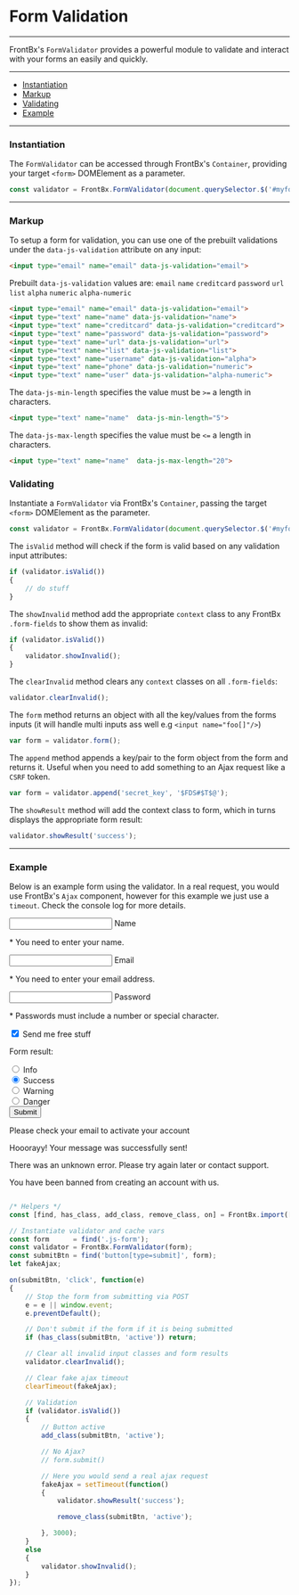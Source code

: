 # Form Validation

---

FrontBx's `FormValidator` provides a powerful module to validate and interact with your forms an easily and quickly.

---

*   [Instantiation](#Instantiation)
*   [Markup](#markup)
*   [Validating](#validating)
*   [Example](#example)

---

### Instantiation

The `FormValidator` can be accessed through FrontBx's `Container`, providing your target `<form>` DOMElement as a parameter.

```javascript
const validator = FrontBx.FormValidator(document.querySelector.$('#myform'));
```

---

### Markup

To setup a form for validation, you can use one of the prebuilt validations under the `data-js-validation` attribute on any input:

```html
<input type="email" name="email" data-js-validation="email">
```

Prebuilt `data-js-validation` values are: `email` `name` `creditcard` `password` `url` `list` `alpha` `numeric` `alpha-numeric`

```html
<input type="email" name="email" data-js-validation="email">
<input type="text" name="name" data-js-validation="name">
<input type="text" name="creditcard" data-js-validation="creditcard">
<input type="text" name="password" data-js-validation="password">
<input type="text" name="url" data-js-validation="url">
<input type="text" name="list" data-js-validation="list">
<input type="text" name="username" data-js-validation="alpha">
<input type="text" name="phone" data-js-validation="numeric">
<input type="text" name="user" data-js-validation="alpha-numeric">
```

The `data-js-min-length` specifies the value must be `>=` a length in characters.

```html
<input type="text" name="name"  data-js-min-length="5">
```

The `data-js-max-length` specifies the value must be `<=` a length in characters.

```html
<input type="text" name="name"  data-js-max-length="20">
```

### Validating

Instantiate a `FormValidator` via FrontBx's `Container`, passing the target `<form>` DOMElement as the parameter.

```javascript
const validator = FrontBx.FormValidator(document.querySelector.$('#myform'));
```

The `isValid` method will check if the form is valid based on any validation input attributes:

```javascript
if (validator.isValid())
{
    // do stuff
}
```

The `showInvalid` method add the appropriate `context` class to any FrontBx `.form-fields` to show them as invalid:

```javascript
if (validator.isValid())
{
    validator.showInvalid();
}
```

The `clearInvalid` method clears any `context` classes on all `.form-fields`:

```javascript
validator.clearInvalid();
```

The `form` method returns an object with all the key/values from the forms inputs (it will handle multi inputs ass well e.g `<input name="foo[]"/>`)

```javascript
var form = validator.form();
```

The `append` method appends a key/pair to the form object from the form and returns it. Useful when you need to add something to an Ajax request like a `CSRF` token.

```javascript
var form = validator.append('secret_key', '$FDS#$T$@');
```

The `showResult` method will add the context class to form, which in turns displays the appropriate form result:

```javascript
validator.showResult('success');
```

---

### Example

Below is an example form using the validator. In a real request, you would use FrontBx's `Ajax` component, however for this example we just use a `timeout`. Check the console log for more details.

<div class="code-content-example">
    <form class="flex-row row-gaps-xs align-cols-center js-form">
        <div class="col-12 col-md-8">
			<div class="row pole-xs pole-s">
				<div class="form-field row">
					<input type="text" name="name" id="name" data-js-required="true" data-js-validation="name">
					<label for="name">Name</label>
				</div>
				<p class="help-danger">* You need to enter your name.</p>
			</div>
			<div class="row pole-xs pole-s">
				<div class="form-field row">
					<input type="email" name="email" id="email" data-js-required="true" data-js-validation="email">
					<label for="email">Email</label>
				</div>
				<p class="help-danger">* You need to enter your email address.</p>
			</div>
			<div class="row pole-xs pole-s">
				<div class="form-field row">
					<input type="password" name="password" id="password" data-js-required="true" data-js-validation="password">
					<label for="password">Password</label>
				</div>
				<p class="help-danger">* Passwords must include a number or special character.</p>
			</div>
			<div class="row pole-xs pole-s">
				<div class="form-field row">
					<span class="checkbox">
						<input type="checkbox" name="checkbox" id="checkbox" checked="true" />
						<label for="checkbox">Send me free stuff</label>
					</span>
				</div>
			</div>
			<div class="row pole-xs pole-s">
		        <div class="form-field pad-10 pad-r pad-s">
		        	<p class="no-margin">Form result:</p>
		            <span class="radio radio-info">
		                <input type="radio" name="result" id="radio_10" value="info" />
		                <label for="radio_10">Info</label>
		            </span>
		        </div>
		        <div class="form-field pad-10">
		            <span class="radio radio-success">
		                <input type="radio" name="result" id="radio_11" value="success" checked />
		                <label for="radio_11">Success</label>
		            </span>
		        </div>
		        <div class="form-field pad-10">
		            <span class="radio radio-warning">
		                <input type="radio" name="result" id="radio_12" value="warning" />
		                <label for="radio_12">Warning</label>
		            </span>
		        </div>
		        <div class="form-field pad-10">
		            <span class="radio radio-danger">
		                <input type="radio" name="result" id="radio_13" value="danger" />
		                <label for="radio_13">Danger</label>
		            </span>
		        </div>
		    </div>
		    <div class="row pole-xs pole-s">
				<button type="submit" class="btn with-loading">
					<span class="loader loader-1"></span>
					Submit
				</button>
			</div>
			<div class="form-result">
				<div class="msg msg-info" aria-hidden="true">
		            <div class="msg-icon">
		                <span class="fa fa-bell icon"></span>
		            </div>
		            <div class="msg-body">
		                <p>Please check your email to activate your account</p>
		            </div>
		        </div>
		        <div class="msg msg-success" aria-hidden="true">
		            <div class="msg-icon">
		                <span class="fa fa-check icon"></span>
		            </div>
		            <div class="msg-body">
		                <p>Hooorayy! Your message was successfully sent!</p>
		            </div>
		        </div>
		        <div class="msg msg-warning" aria-hidden="true">
		            <div class="msg-icon">
		                <span class="fa fa-triangle-exclamation icon"></span>
		            </div>
		            <div class="msg-body">
		                <p>There was an unknown error. Please try again later or contact support.</p>
		            </div>
		        </div>
		        <div class="msg msg-danger" aria-hidden="true">
		            <div class="msg-icon">
		                <span class="fa fa-xmark icon"></span>
		            </div>
		            <div class="msg-body">
		                <p>You have been banned from creating an account with us.</p>
		            </div>
		        </div>
			</div>
		</div>
	</form>
</div>

<script type="text/javascript">
window.addEventListener('FrontBx:ready', function()
{
	/* Helpers */
	const [find, has_class, add_class, remove_class, on] = FrontBx.import(['find', 'has_class', 'add_class', 'remove_class', 'on']).from('_');

	// Instantiate validator and cache vars
	const DOMElementform = find('.js-form');
	const validator = FrontBx.FormValidator(DOMElementform);
	const submitBtn = find('button[type=submit]', DOMElementform);
	let fakeAjax;

	on(submitBtn, 'click', function(e)
	{
		console.log('submitting');

		// Stop the form from submitting via POST
	    e = e || window.event;

	    e.preventDefault();

	    // Don't submit if the form if it is being submitted
	    if (has_class(submitBtn, 'active')) return;

	    // Cache result class from radio
	    var result = validator.form().result;

	    // Clear all invalid input classes and form results
	    validator.clearInvalid();

	    // Clear fake ajax timeout
	    clearTimeout(fakeAjax);

	    console.log(result);

	    // Validation
	    if (validator.isValid())
	    {
	    	// Button active
	        add_class(submitBtn, 'active');

	        // Here you would send a real ajax request
	        fakeAjax = setTimeout(function()
	        { 
	            validator.showResult(result);

	            remove_class(submitBtn, 'active');

	        }, 500);
	    }
	    else
	    {
	        validator.showInvalid();
	    }
	});
})

</script>

```javascript

/* Helpers */
const [find, has_class, add_class, remove_class, on] = FrontBx.import(['find', 'has_class', 'add_class', 'remove_class', 'on']).from('Helper');

// Instantiate validator and cache vars
const form      = find('.js-form');
const validator = FrontBx.FormValidator(form);
const submitBtn = find('button[type=submit]', form);
let fakeAjax;

on(submitBtn, 'click', function(e)
{
	// Stop the form from submitting via POST
    e = e || window.event;
    e.preventDefault();

    // Don't submit if the form if it is being submitted
    if (has_class(submitBtn, 'active')) return;

    // Clear all invalid input classes and form results
    validator.clearInvalid();

    // Clear fake ajax timeout
    clearTimeout(fakeAjax);

    // Validation
    if (validator.isValid())
    {
    	// Button active
        add_class(submitBtn, 'active');

        // No Ajax?
        // form.submit()

        // Here you would send a real ajax request
        fakeAjax = setTimeout(function()
        { 
            validator.showResult('success');

            remove_class(submitBtn, 'active');

        }, 3000);
    }
    else
    {
        validator.showInvalid();
    }
});
```
